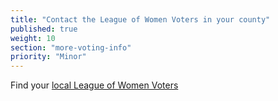 ```yaml
---
title: "Contact the League of Women Voters in your county"
published: true
weight: 10
section: "more-voting-info"
priority: "Minor"
---
```

Find your [local League of Women Voters](https://cavotes.org/local)
